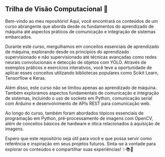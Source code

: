 ## Trilha de Visão Computacional 🚀

Bem-vindo ao meu repositório! Aqui, você encontrará os conteúdos de um curso abrangente que aborda desde os fundamentos do aprendizado de máquina até aspectos práticos de comunicação e integração de sistemas embarcados.

Durante este curso, mergulhamos em conceitos essenciais de aprendizado de máquina, explorando desde os princípios do aprendizado supervisionado e não supervisionado até técnicas avançadas como redes neurais convolucionais e detecção de objetos com YOLO. Através de exemplos práticos e exercícios interativos, você teve a oportunidade de aplicar esses conceitos utilizando bibliotecas populares como Scikit Learn, Tensorflow e Keras.

Além disso, este curso não se limitou apenas ao aprendizado de máquina. Também exploramos aspectos fundamentais de comunicação e integração de sistemas, incluindo o uso de sockets em Python, comunicação serial com Arduino e desenvolvimento de APIs REST para comunicação web.

Ao longo do curso, também foram abordados tópicos essenciais de programação em Python, pré-processamento de imagens com OpenCV, além de conceitos básicos de hardware e ótica relacionados à aquisição de imagens.

Espero que este repositório seja útil para você e que possa servir como referência e inspiração em seus projetos futuros. Sinta-se à vontade para explorar os conteúdos e compartilhar suas experiências! ✨📚🔬
